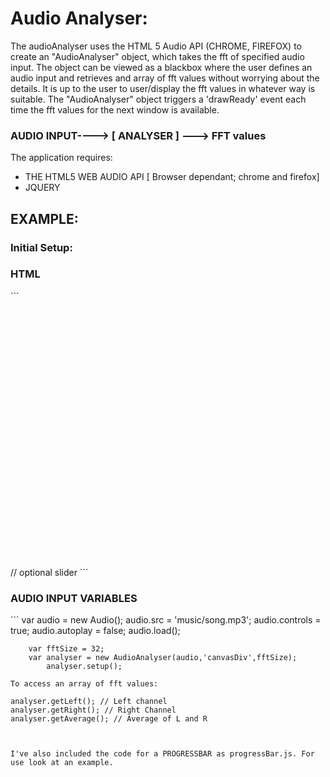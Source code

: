 <h1>Audio Analyser:</h1>
<p>
The audioAnalyser uses the HTML 5 Audio API (CHROME, FIREFOX) to create an "AudioAnalyser" object, 
which takes the fft of specified audio input. The object can be viewed as a blackbox where the user defines 
an audio input and retrieves and array of fft values without worrying about the details. 
It is up to the user to user/display the fft values in whatever way is suitable. 
The "AudioAnalyser" object triggers a 'drawReady' event each time the fft values for the next window is available.  
</p>

<h3>AUDIO INPUT----> [  ANALYSER  ] ---> FFT values </h3>
		


The application requires: 
<ul>
<li>THE HTML5 WEB AUDIO API [ Browser dependant; chrome and firefox]</li>
<li>JQUERY</li>
</ul>

<h2>EXAMPLE:</h2>

<h3>Initial Setup: </h3>

<h3>HTML</h3>
```
        <div align="center" id="canvasDiv" style="width:800px; height:400px;"></div>
        <div id="slider" style="width:800px; height:25px;"></div> // optional slider
```

<h3>AUDIO INPUT VARIABLES</h3>
```
        var audio = new Audio();
        	audio.src = 'music/song.mp3';
        	audio.controls = true;
        	audio.autoplay = false;
        	audio.load();

        var fftSize = 32;
        var analyser = new AudioAnalyser(audio,'canvasDiv',fftSize); 
        	analyser.setup(); 

```
To access an array of fft values:
```
	analyser.getLeft(); // Left channel
	analyser.getRight(); // Right Channel
	analyser.getAverage(); // Average of L and R
```


I've also included the code for a PROGRESSBAR as progressBar.js. For use look at an example. 

